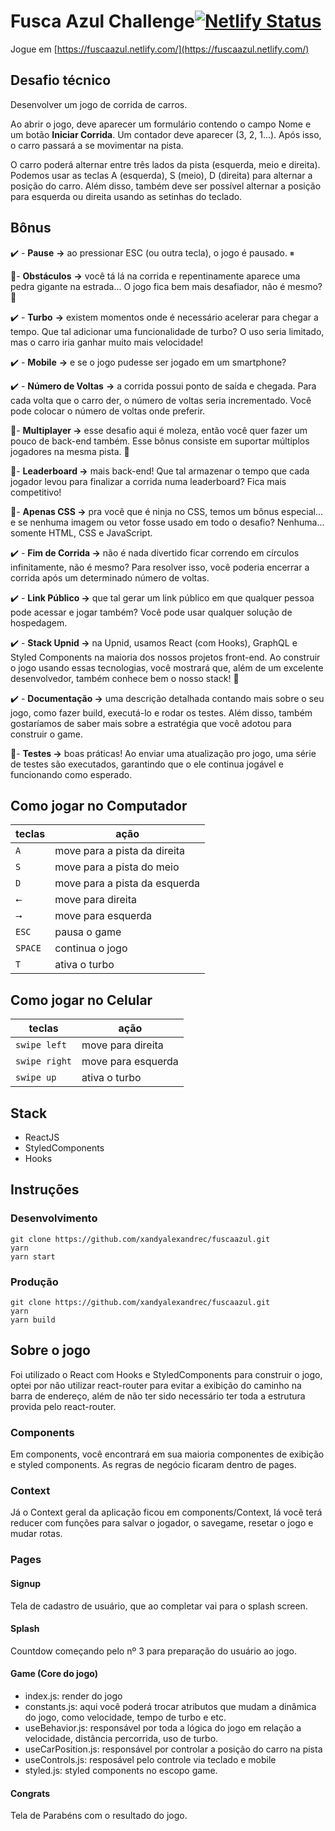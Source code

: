 # Fusca Azul Challenge[![Netlify Status](https://api.netlify.com/api/v1/badges/573ec100-e387-45b7-aa91-a2907a46a3cd/deploy-status)](https://app.netlify.com/sites/fuscaazul/deploys)

Jogue em [https://fuscaazul.netlify.com/](https://fuscaazul.netlify.com/)

## Desafio técnico

Desenvolver um jogo de corrida de carros.

Ao abrir o jogo, deve aparecer um formulário contendo o campo Nome e um botão **Iniciar Corrida**. Um contador deve aparecer (3, 2, 1...). Após isso, o carro passará a se movimentar na pista.

O carro poderá alternar entre três lados da pista (esquerda, meio e direita). Podemos usar as teclas A (esquerda), S (meio), D (direita) para alternar a posição do carro. Além disso, também deve ser possível alternar a posição para esquerda ou direita usando as setinhas do teclado.

## Bônus

✔️ - **Pause** **→** ao pressionar ESC (ou outra tecla), o jogo é pausado. ⏸

🚫- **Obstáculos** **→** você tá lá na corrida e repentinamente aparece uma pedra gigante na estrada... O jogo fica bem mais desafiador, não é mesmo? 🤯

✔️ - **Turbo** **→** existem momentos onde é necessário acelerar para chegar a tempo. Que tal adicionar uma funcionalidade de turbo? O uso seria limitado, mas o carro iria ganhar muito mais velocidade!

✔️ - **Mobile** **→** e se o jogo pudesse ser jogado em um smartphone?

✔️ - **Número de Voltas** **→** a corrida possui ponto de saída e chegada. Para cada volta que o carro der, o número de voltas seria incrementado. Você pode colocar o número de voltas onde preferir.

🚫- **Multiplayer →** esse desafio aqui é moleza, então você quer fazer um pouco de back-end também. Esse bônus consiste em suportar múltiplos jogadores na mesma pista. 👀

🚫- **Leaderboard →** mais back-end! Que tal armazenar o tempo que cada jogador levou para finalizar a corrida numa leaderboard? Fica mais competitivo!

🚫- **Apenas CSS →** pra você que é ninja no CSS, temos um bônus especial... e se nenhuma imagem ou vetor fosse usado em todo o desafio? Nenhuma... somente HTML, CSS e JavaScript.

✔️ - **Fim de Corrida →** não é nada divertido ficar correndo em círculos infinitamente, não é mesmo? Para resolver isso, você poderia encerrar a corrida após um determinado número de voltas.

✔️ - **Link Público →** que tal gerar um link público em que qualquer pessoa pode acessar e jogar também? Você pode usar qualquer solução de hospedagem.

✔️ - **Stack Upnid →** na Upnid, usamos React (com Hooks), GraphQL e Styled Components na maioria dos nossos projetos front-end. Ao construir o jogo usando essas tecnologias, você mostrará que, além de um excelente desenvolvedor, também conhece bem o nosso stack! 🙂

✔️ - **Documentação →** uma descrição detalhada contando mais sobre o seu jogo, como fazer build, executá-lo e rodar os testes. Além disso, também gostaríamos de saber mais sobre a estratégia que você adotou para construir o game.

🚫- **Testes →** boas práticas! Ao enviar uma atualização pro jogo, uma série de testes são executados, garantindo que o ele continua jogável e funcionando como esperado.

## Como jogar no Computador

|  teclas   | ação                          |
|-----------|-------------------------------|
|`A`        | move para a pista da direita  |
|`S`        | move para a pista do meio     |
|`D`        | move para a pista da esquerda |
|`⭠`        | move para direita             |
|`⭢`        | move para esquerda            |
|`ESC`      | pausa o game                  |
|`SPACE`    | continua o jogo               |
|`T`        | ativa o turbo                 |

## Como jogar no Celular

|  teclas      | ação                          |
|--------------|-------------------------------|
|`swipe left ` | move para direita             |
|`swipe right` | move para esquerda            |
|`swipe up`    | ativa o turbo                 |

## Stack

- ReactJS
- StyledComponents
- Hooks

## Instruções

### Desenvolvimento

```terminal
git clone https://github.com/xandyalexandrec/fuscaazul.git
yarn
yarn start
```

### Produção

```terminal
git clone https://github.com/xandyalexandrec/fuscaazul.git
yarn
yarn build
```

## Sobre o jogo

Foi utilizado o React com Hooks e StyledComponents para construir o jogo, optei por não utilizar react-router para evitar a exibição do caminho na barra de endereço, além de não ter sido necessário ter toda a estrutura provida pelo react-router.

### Components

Em components, você encontrará em sua maioria componentes de exibição e styled components. As regras de negócio ficaram dentro de pages.

### Context

Já o Context geral da aplicação ficou em components/Context, lá você terá reducer com funções para salvar o jogador, o savegame, resetar o jogo e mudar rotas.

### Pages

#### Signup
Tela de cadastro de usuário, que ao completar vai para o splash screen.

#### Splash
Countdow começando pelo nº 3 para preparação do usuário ao jogo.

#### Game (Core do jogo)
- index.js: render do jogo
- constants.js: aqui você poderá trocar atributos que mudam a dinâmica do jogo, como velocidade, tempo de turbo e etc.
- useBehavior.js: responsável por toda a lógica do jogo em relação a velocidade, distância percorrida, uso de turbo.
- useCarPosition.js: responsável por controlar a posição do carro na pista
- useControls.js: resposável pelo controle via teclado e mobile
- styled.js: styled components no escopo game.

#### Congrats
Tela de Parabéns com o resultado do jogo.
